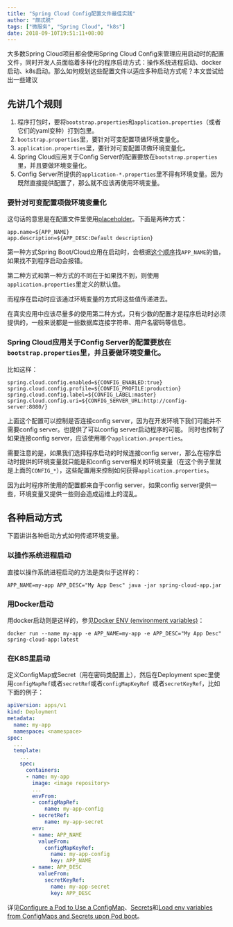 ```yaml
---
title: "Spring Cloud Config配置文件最佳实践"
author: "颇忒脱"
tags: ["微服务", "Spring Cloud", "k8s"]
date: 2018-09-10T19:51:11+08:00
---
```


大多数Spring Cloud项目都会使用Spring Cloud Config来管理应用启动时的配置文件，同时开发人员面临着多样化的程序启动方式：操作系统进程启动、docker启动、k8s启动。那么如何规划这些配置文件以适应多种启动方式呢？本文尝试给出一些建议

<!--more-->

## 先讲几个规则

1. 程序打包时，要将`bootstrap.properties`和`application.properties`（或者它们的yaml变种）打到包里。
1. `bootstrap.properties`里，要针对可变配置项做环境变量化。
1. `application.properties`里，要针对可变配置项做环境变量化。
1. Spring Cloud应用关于Config Server的配置要放在`bootstrap.properties`里，并且要做环境变量化。
1. Config Server所提供的`application-*.properties`里不得有环境变量。因为既然直接提供配置了，那么就不应该再使用环境变量。

### 要针对可变配置项做环境变量化

这句话的意思是在配置文件里使用[placeholder][spring-boot-placeholder]。下面是两种方式：

```
app.name=${APP_NAME}
app.description=${APP_DESC:Default description}
```

第一种方式Spring Boot/Cloud应用在启动时，会根据[这个顺序][spring-boot-external-config]找`APP_NAME`的值，如果找不到程序启动会报错。

第二种方式和第一种方式的不同在于如果找不到，则使用`application.properties`里定义的默认值。

而程序在启动时应该通过环境变量的方式将这些值传递进去。

在真实应用中应该尽量多的使用第二种方式，只有少数的配置才是程序启动时必须提供的，一般来说都是一些数据库连接字符串、用户名密码等信息。

### Spring Cloud应用关于Config Server的配置要放在`bootstrap.properties`里，并且要做环境变量化。

比如这样：

```
spring.cloud.config.enabled=${CONFIG_ENABLED:true}
spring.cloud.config.profile=${CONFIG_PROFILE:production}
spring.cloud.config.label=${CONFIG_LABEL:master}
spring.cloud.config.uri=${CONFIG_SERVER_URL:http://config-server:8080/}
```

上面这个配置可以控制是否连接config server，因为在开发环境下我们可能并不需要config server。也提供了可以config server启动程序的可能。
同时也控制了如果连接config server，应该使用哪个`application.properties`。

需要注意的是，如果我们选择程序启动的时候连接config server，那么在程序启动时提供的环境变量就只能是和config server相关的环境变量（在这个例子里就是上面的`CONFIG_*`），这些配置用来控制如何获得`application.properties`。

因为此时程序所使用的配置都来自于config server，如果config server提供一些，环境变量又提供一些则会造成运维上的混乱。

## 各种启动方式

下面讲讲各种启动方式如何传递环境变量。

### 以操作系统进程启动

直接以操作系统进程启动的方法是类似于这样的：

```
APP_NAME=my-app APP_DESC="My App Desc" java -jar spring-cloud-app.jar
```

### 用Docker启动

用docker启动则是这样的，参见[Docker ENV (environment variables)][docker-run-env]：

```
docker run --name my-app -e APP_NAME=my-app -e APP_DESC="My App Desc" spring-cloud-app:latest
```

### 在K8S里启动

定义ConfigMap或Secret（用在密码类配置上），然后在Deployment spec里使用`configMapRef`或者`secretRef`或者`configMapKeyRef `或者`secretKeyRef`，比如下面的例子：

```yaml
apiVersion: apps/v1
kind: Deployment
metadata:
  name: my-app
  namespace: <namespace>
spec:
  ...
  template:
    ...
    spec:
      containers:
      - name: my-app
        image: <image repository>
        ...
        envFrom:
        - configMapRef:
            name: my-app-config
        - secretRef:
            name: my-app-secret
        env:
        - name: APP_NAME
          valueFrom:
            configMapKeyRef:
              name: my-app-config
              key: APP_NAME
        - name: APP_DESC
          valueFrom:
            secretKeyRef:
              name: my-app-secret
              key: APP_DESC
```

详见[Configure a Pod to Use a ConfigMap][k8s-config-map]、[Secrets][k8s-secrets]和[Load env variables from ConfigMaps and Secrets upon Pod boot][blog-load-from]。

[spring-cloud-config]: https://cloud.spring.io/spring-cloud-config/
[spring-boot-placeholder]: https://docs.spring.io/spring-boot/docs/current/reference/htmlsingle/#boot-features-external-config-placeholders-in-properties
[spring-boot-external-config]: https://docs.spring.io/spring-boot/docs/current/reference/htmlsingle/#boot-features-external-config
[12-factors-config]: https://12factor.net/config
[docker-run-env]: https://docs.docker.com/engine/reference/run/#env-environment-variables
[k8s-config-map]: https://kubernetes.io/docs/tasks/configure-pod-container/configure-pod-configmap/
[k8s-secrets]: https://kubernetes.io/docs/concepts/configuration/secret/#using-secrets-as-files-from-a-pod
[blog-load-from]: https://dchua.com/2017/04/21/load-env-variables-from-configmaps-and-secrets-upon-pod-boot/